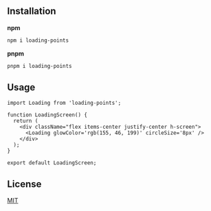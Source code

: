  
## Installation 
**npm**
```bash
npm i loading-points
```
**pnpm**
```bash
pnpm i loading-points
```

## Usage 
```tsx
import Loading from 'loading-points';

function LoadingScreen() {
  return (
    <div className="flex items-center justify-center h-screen">
      <Loading glowColor='rgb(155, 46, 199)' circleSize='8px' />
    </div>
  );
}

export default LoadingScreen;
```

## License 
[MIT](https://github.com/AshGw/loading-points/blob/main/LICENSE)
